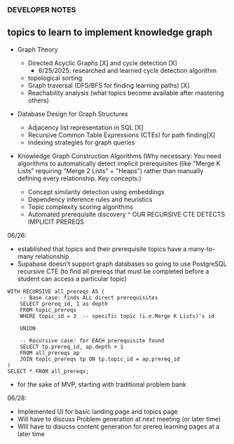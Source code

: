 ### DEVELOPER NOTES

## topics to learn to implement knowledge graph
- Graph Theory
    - Directed Acyclic Graphs [X] and cycle detection [X]
        - 6/25/2025: researched and learned cycle detection algorithm
    - topological sorting 
    - Graph traversal (DFS/BFS for finding learning paths) [X]
    - Reachability analysis (what topics become available after mastering others)

- Database Design for Graph Structures
    - Adjacency list representation in SQL [X]
    - Recursive Common Table Expressions (CTEs) for path finding[X]
    - Indexing strategies for graph queries

-  Knowledge Graph Construction Algorithms (Why necessary: You need algorithms to automatically detect implicit prerequisites (like "Merge K Lists" requiring "Merge 2 Lists" + "Heaps") rather than manually defining every relationship.
Key concepts:)
    - Concept similarity detection using embeddings
    - Dependency inference rules and heuristics
    - Topic complexity scoring algorithms
    - Automated prerequisite discovery
^ OUR RECURSIVE CTE DETECTS IMPLICIT PREREQS


06/26:
- established that topics and their prerequisite topics have a many-to-many relationship
- Supabase doesn't support graph databases so going to use PostgreSQL recursive CTE (to find all prereqs that must be completed before a student can access a particular topic)
```
WITH RECURSIVE all_prereqs AS (
    -- Base case: finds ALL direct prerequisites
    SELECT prereq_id, 1 as depth
    FROM topic_prereqs
    WHERE topic_id = 3  -- specific topic (i.e.Merge K Lists)'s id
    
    UNION
    
    -- Recursive case: for EACH prerequisite found
    SELECT tp.prereq_id, ap.depth + 1
    FROM all_prereqs ap
    JOIN topic_prereqs tp ON tp.topic_id = ap.prereq_id
)
SELECT * FROM all_prereqs;
```
- for the sake of MVP, starting with traditional problem bank

06/28:
- Implemented UI for basic landing page and topics page
- Will have to discuss Problem generation at next meeting (or later time)
- WIll have to disucss content generation for prereq learning pages at a later time